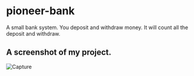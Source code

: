 # pioneer-bank
A small bank system. You deposit and withdraw money. It will count all the deposit and withdraw.

## A screenshot of my project. 
![Capture](https://user-images.githubusercontent.com/17855721/106289945-113ef880-6274-11eb-8903-b18f00e56a0f.PNG)
